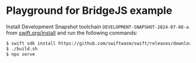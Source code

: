 # Playground for BridgeJS example

Install Development Snapshot toolchain `DEVELOPMENT-SNAPSHOT-2024-07-08-a` from [swift.org/install](https://www.swift.org/install/) and run the following commands:

```sh
$ swift sdk install https://github.com/swiftwasm/swift/releases/download/swift-wasm-DEVELOPMENT-SNAPSHOT-2024-07-09-a/swift-wasm-DEVELOPMENT-SNAPSHOT-2024-07-09-a-wasm32-unknown-wasi.artifactbundle.zip
$ ./build.sh
$ npx serve
```
